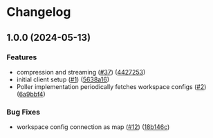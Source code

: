 # Changelog

## 1.0.0 (2024-05-13)


### Features

* compression and streaming ([#37](https://github.com/rudderlabs/rudder-cp-sdk/issues/37)) ([4427253](https://github.com/rudderlabs/rudder-cp-sdk/commit/4427253e2bd7fd6d47b4011e32dbddebbc682f9e))
* initial client setup ([#1](https://github.com/rudderlabs/rudder-cp-sdk/issues/1)) ([5638a16](https://github.com/rudderlabs/rudder-cp-sdk/commit/5638a16b99508c0417f7df86e690372aa16e8e34))
* Poller implementation periodically fetches workspace configs ([#2](https://github.com/rudderlabs/rudder-cp-sdk/issues/2)) ([6a9bbf4](https://github.com/rudderlabs/rudder-cp-sdk/commit/6a9bbf4da5c13fc1b6618174e959e83e8005d985))


### Bug Fixes

* workspace config connection as map ([#12](https://github.com/rudderlabs/rudder-cp-sdk/issues/12)) ([18b146c](https://github.com/rudderlabs/rudder-cp-sdk/commit/18b146c507c28b5db6d3a9a10884e599fd6e83c6))
